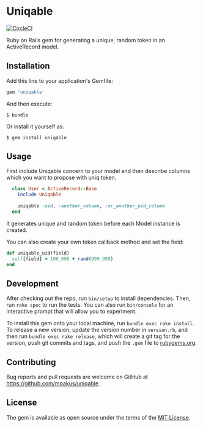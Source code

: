 # Uniqable

[![CircleCI](https://circleci.com/gh/mpakus/uniqable.svg?style=svg)](https://circleci.com/gh/mpakus/uniqable)

Ruby on Rails gem for generating a unique, random token in an ActiveRecord model.

## Installation

Add this line to your application's Gemfile:

```ruby
gem 'uniqable'
```

And then execute:

    $ bundle

Or install it yourself as:

    $ gem install uniqable

## Usage

First include Uniqable concern to your model and then describe columns which you want to propose with uniq token.
```ruby
  class User < ActiveRecord::Base
    include Uniqable
    
    uniqable :uid, :another_column, :or_another_uid_column
  end
```

It generates unique and random token before each Model instance is created.

You can also create your own token callback method and set the field:

```ruby
def uniqable_uid(field)
  self[field] = 100_000 + rand(999_999)
end
```

## Development

After checking out the repo, run `bin/setup` to install dependencies. Then, run `rake spec` to run the tests. You can also run `bin/console` for an interactive prompt that will allow you to experiment.

To install this gem onto your local machine, run `bundle exec rake install`. To release a new version, update the version number in `version.rb`, and then run `bundle exec rake release`, which will create a git tag for the version, push git commits and tags, and push the `.gem` file to [rubygems.org](https://rubygems.org).

## Contributing

Bug reports and pull requests are welcome on GitHub at https://github.com/mpakus/uniqable.


## License

The gem is available as open source under the terms of the [MIT License](http://opensource.org/licenses/MIT).
